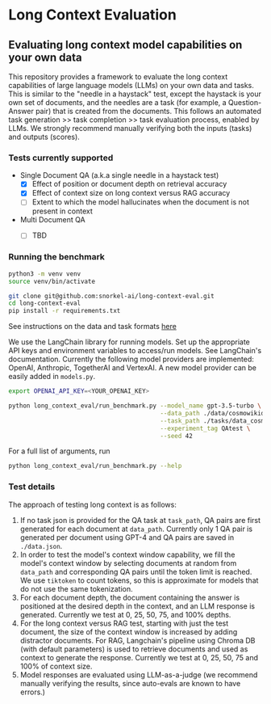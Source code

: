 # Long Context Evaluation

## Evaluating long context model capabilities on your own data

This repository provides a framework to evaluate the long context capabilities of large language models (LLMs) on your own data and tasks. This is similar to the "needle in a haystack" test, except the haystack is your own set of documents, and the needles are a task (for example, a Question-Answer pair) that is created from the documents. This follows an automated task generation >> task completion >> task evaluation process, enabled by LLMs. We strongly recommend manually verifying both the inputs (tasks) and outputs (scores).


### Tests currently supported

- Single Document QA (a.k.a single needle in a haystack test)
    - [X] Effect of position or document depth on retrieval accuracy
    - [X] Effect of context size on long context versus RAG accuracy
    - [ ] Extent to which the model hallucinates when the document is not present in context
- Multi Document QA
    - [ ] TBD


### Running the benchmark

```zsh
python3 -m venv venv
source venv/bin/activate
```

```zsh
git clone git@github.com:snorkel-ai/long-context-eval.git
cd long-context-eval
pip install -r requirements.txt
```

See instructions on the data and task formats [here](DATA.md)


We use the LangChain library for running models. Set up the appropriate API keys and environment variables to access/run models. See LangChain's documentation. Currently the following model providers are implemented: OpenAI, Anthropic, TogetherAI and VertexAI. A new model provider can be easily added in `models.py`. 

```zsh
export OPENAI_API_KEY=<YOUR_OPENAI_KEY>
```

```zsh
python long_context_eval/run_benchmark.py --model_name gpt-3.5-turbo \
                                          --data_path ./data/cosmowikidataset \
                                          --task_path ./tasks/data_cosmowiki.json \
                                          --experiment_tag QAtest \
                                          --seed 42

```

For a full list of arguments, run
```zsh
python long_context_eval/run_benchmark.py --help
```


### Test details

The approach of testing long context is as follows:

1. If no task json is provided for the QA task at `task_path`, QA pairs are first generated for each document at `data_path`. Currently only 1 QA pair is generated per document using GPT-4 and QA pairs are saved in `./data.json`.
2. In order to test the model's context window capability, we fill the model's context window by selecting documents at random from `data_path` and corresponding QA pairs until the token limit is reached. We use `tiktoken` to count tokens, so this is approximate for models that do not use the same tokenization.
3. For each document depth, the document containing the answer is positioned at the desired depth in the context, and an LLM response is generated. Currently we test at 0, 25, 50, 75, and 100% depths.
4. For the long context versus RAG test, starting with just the test document, the size of the context window is increased by adding distractor documents. For RAG, Langchain's pipeline using Chroma DB (with default parameters) is used to retrieve documents and used as context to generate the response. Currently we test at 0, 25, 50, 75 and 100% of context size.
5. Model responses are evaluated using LLM-as-a-judge (we recommend manually verifying the results, since auto-evals are known to have errors.)
